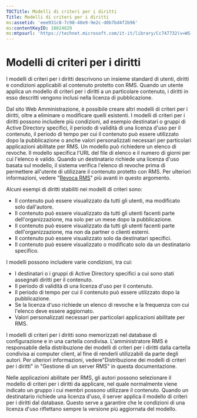 ```yaml
---
TOCTitle: Modelli di criteri per i diritti
Title: Modelli di criteri per i diritti
ms:assetid: 'eee931c8-7c98-48e9-9e2c-d0b7bd4f2b96'
ms:contentKeyID: 18824829
ms:mtpsurl: 'https://technet.microsoft.com/it-it/library/Cc747732(v=WS.10)'
---
```


Modelli di criteri per i diritti
================================

I modelli di criteri per i diritti descrivono un insieme standard di utenti, diritti e condizioni applicabili al contenuto protetto con RMS. Quando un utente applica un modello di criteri per i diritti a un particolare contenuto, i diritti in esso descritti vengono inclusi nella licenza di pubblicazione. 

Dal sito Web Amministrazione, è possibile creare altri modelli di criteri per i diritti, oltre a eliminare o modificare quelli esistenti. I modelli di criteri per i diritti possono includere più condizioni, ad esempio destinatari o gruppi di Active Directory specifici, il periodo di validità di una licenza d'uso per il contenuto, il periodo di tempo per cui il contenuto può essere utilizzato dopo la pubblicazione o anche valori personalizzati necessari per particolari applicazioni abilitate per RMS. Un modello può richiedere un elenco di revoche. Il modello specifica l'URL del file di elenco e il numero di giorni per cui l'elenco è valido. Quando un destinatario richiede una licenza d'uso basata sul modello, il sistema verifica l'elenco di revoche prima di permettere all'utente di utilizzare il contenuto protetto con RMS. Per ulteriori informazioni, vedere "[Revoca RMS](https://technet.microsoft.com/72689f90-f3c5-4b61-94ea-d825f3199b3b)" più avanti in questo argomento.

Alcuni esempi di diritti stabiliti nei modelli di criteri sono:

-   Il contenuto può essere visualizzato da tutti gli utenti, ma modificato solo dall'autore.
-   Il contenuto può essere visualizzato da tutti gli utenti facenti parte dell'organizzazione, ma solo per un mese dopo la pubblicazione.
-   Il contenuto può essere visualizzato da tutti gli utenti facenti parte dell'organizzazione, ma non da partner o clienti esterni.
-   Il contenuto può essere visualizzato solo da destinatari specifici.
-   Il contenuto può essere visualizzato o modificato solo da un destinatario specifico.

I modelli possono includere varie condizioni, tra cui:

-   I destinatari o i gruppi di Active Directory specifici a cui sono stati assegnati diritti per il contenuto.
-   Il periodo di validità di una licenza d'uso per il contenuto.
-   Il periodo di tempo per cui il contenuto può essere utilizzato dopo la pubblicazione.
-   Se la licenza d'uso richiede un elenco di revoche e la frequenza con cui l'elenco deve essere aggiornato.
-   Valori personalizzati necessari per particolari applicazioni abilitate per RMS.

I modelli di criteri per i diritti sono memorizzati nel database di configurazione e in una cartella condivisa. L'amministratore RMS è responsabile della distribuzione dei modelli di criteri per i diritti dalla cartella condivisa ai computer client, al fine di renderli utilizzabili da parte degli autori. Per ulteriori informazioni, vedere"Distribuzione dei modelli di criteri per i diritti" in "Gestione di un server RMS" in questa documentazione.

Nelle applicazioni abilitate per RMS, gli autori possono selezionare il modello di criteri per i diritti da applicare, nel quale normalmente viene indicato un gruppo i cui membri possono utilizzare il contenuto. Quando un destinatario richiede una licenza d'uso, il server applica il modello di criteri per i diritti dal database. Questo serve a garantire che le condizioni di una licenza d'uso riflettano sempre la versione più aggiornata del modello.
